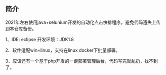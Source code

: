 
## 简介

2021年左右使用java+selunium开发的自动化点击快排程序，避免代码遗失上传到本仓库备份。

1、IDE: eclipse   开发环境：JDK1.8

2、软件适配win+linux，支持在linux docker下批量部署。

3、应该还有一个基于php开发的一键部署管理后台，代码写完就乱扔，找不到了。




